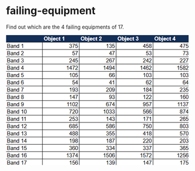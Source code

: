 # failing-equipment
Find out which are the 4 failing equipments of 17.

![Data Table with 17 rows and 4 columns, all numeric](problem.png)
